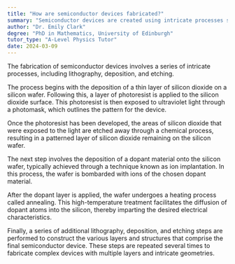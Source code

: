 ```yaml
---
title: "How are semiconductor devices fabricated?"
summary: "Semiconductor devices are created using intricate processes such as lithography, deposition, and etching, which are essential for their fabrication."
author: "Dr. Emily Clark"
degree: "PhD in Mathematics, University of Edinburgh"
tutor_type: "A-Level Physics Tutor"
date: 2024-03-09
---
```


The fabrication of semiconductor devices involves a series of intricate processes, including lithography, deposition, and etching.

The process begins with the deposition of a thin layer of silicon dioxide on a silicon wafer. Following this, a layer of photoresist is applied to the silicon dioxide surface. This photoresist is then exposed to ultraviolet light through a photomask, which outlines the pattern for the device.

Once the photoresist has been developed, the areas of silicon dioxide that were exposed to the light are etched away through a chemical process, resulting in a patterned layer of silicon dioxide remaining on the silicon wafer.

The next step involves the deposition of a dopant material onto the silicon wafer, typically achieved through a technique known as ion implantation. In this process, the wafer is bombarded with ions of the chosen dopant material.

After the dopant layer is applied, the wafer undergoes a heating process called annealing. This high-temperature treatment facilitates the diffusion of dopant atoms into the silicon, thereby imparting the desired electrical characteristics.

Finally, a series of additional lithography, deposition, and etching steps are performed to construct the various layers and structures that comprise the final semiconductor device. These steps are repeated several times to fabricate complex devices with multiple layers and intricate geometries.
    